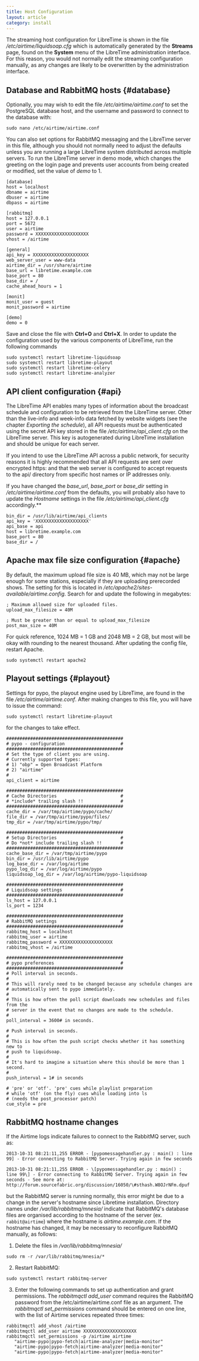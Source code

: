 ```yaml
---
title: Host Configuration
layout: article
category: install
---
```


The streaming host configuration for LibreTime is shown in the file _/etc/airtime/liquidsoap.cfg_ which is automatically generated by the **Streams** page, found on the **System** menu of the LibreTime administration interface. For this reason, you would not normally edit the streaming configuration manually, as any changes are likely to be overwritten by the administration interface.

## Database and RabbitMQ hosts {#database}

Optionally, you may wish to edit the file _/etc/airtime/airtime.conf_ to set the PostgreSQL database host, and the username and password to connect to the database with:

    sudo nano /etc/airtime/airtime.conf

You can also set options for RabbitMQ messaging and the LibreTime server in this file, although you should not normally need to adjust the defaults unless you are running a large LibreTime system distributed across multiple servers. To run the LibreTime server in demo mode, which changes the greeting on the login page and prevents user accounts from being created or modified, set the value of _demo_ to 1.

    [database]
    host = localhost
    dbname = airtime
    dbuser = airtime
    dbpass = airtime

    [rabbitmq]
    host = 127.0.0.1
    port = 5672
    user = airtime
    password = XXXXXXXXXXXXXXXXXXXX
    vhost = /airtime

    [general]
    api_key = XXXXXXXXXXXXXXXXXXXXX
    web_server_user = www-data
    airtime_dir = /usr/share/airtime
    base_url = libretime.example.com
    base_port = 80
    base_dir = /
    cache_ahead_hours = 1

    [monit]
    monit_user = guest
    monit_password = airtime

    [demo]
    demo = 0

Save and close the file with **Ctrl+O** and **Ctrl+X**. In order to update the configuration
used by the various components of LibreTime, run the following commands

    sudo systemctl restart libretime-liquidsoap
    sudo systemctl restart libretime-playout
    sudo systemctl restart libretime-celery
    sudo systemctl restart libretime-analyzer

## API client configuration {#api}

The LibreTime API enables many types of information about the broadcast schedule and configuration to be retrieved from the LibreTime server. Other than the live-info and week-info data fetched by website widgets (see the chapter _Exporting the schedule_), all API requests must be authenticated using the secret API key stored in the file _/etc/airtime/api_client.cfg_ on the LibreTime server. This key is autogenerated during LibreTime installation and should be unique for each server.

If you intend to use the LibreTime API across a public network, for security reasons it is highly recommended that all API requests are sent over encrypted https: and that the web server is configured to accept requests to the api/ directory from specific host names or IP addresses only.

If you have changed the _base_url_, _base_port_ or _base_dir_ setting in _/etc/airtime/airtime.conf_ from the defaults, you will probably also have to update the _Hostname_ settings in the file _/etc/airtime/api_client.cfg_ accordingly.\*\*

    bin_dir = /usr/lib/airtime/api_clients
    api_key = 'XXXXXXXXXXXXXXXXXXXX'
    api_base = api
    host = libretime.example.com
    base_port = 80
    base_dir = /

## Apache max file size configuration {#apache}

By default, the maximum upload file size is 40 MB, which may not be large enough for some stations, especially if they are uploading prerecorded shows. The setting for this is located in _/etc/apache2/sites-available/airtime.config_. Search for and update the following in megabytes:

```
; Maximum allowed size for uploaded files.
upload_max_filesize = 40M

; Must be greater than or equal to upload_max_filesize
post_max_size = 40M
```

For quick reference, 1024 MB = 1 GB and 2048 MB = 2 GB, but most will be okay with rounding to the nearest thousand. After updating the config file, restart Apache.

```
sudo systemctl restart apache2
```

## Playout settings {#playout}

Settings for pypo, the playout engine used by LibreTime, are found in the file _/etc/airtime/airtime.conf_. After making changes to this file, you will have to issue the command:

    sudo systemctl restart libretime-playout

for the changes to take effect.

    ############################################
    # pypo - configuration                     #
    ############################################
    # Set the type of client you are using.
    # Currently supported types:
    # 1) "obp" = Open Broadcast Platform
    # 2) "airtime"
    #
    api_client = airtime

    ############################################
    # Cache Directories                        #
    # *include* trailing slash !!              #
    ############################################
    cache_dir = /var/tmp/airtime/pypo/cache/
    file_dir = /var/tmp/airtime/pypo/files/
    tmp_dir = /var/tmp/airtime/pypo/tmp/

    ############################################
    # Setup Directories                        #
    # Do *not* include trailing slash !!       #
    ############################################
    cache_base_dir = /var/tmp/airtime/pypo
    bin_dir = /usr/lib/airtime/pypo
    log_base_dir = /var/log/airtime
    pypo_log_dir = /var/log/airtime/pypo
    liquidsoap_log_dir = /var/log/airtime/pypo-liquidsoap

    ############################################
    # Liquidsoap settings                      #
    ############################################
    ls_host = 127.0.0.1
    ls_port = 1234

    ############################################
    # RabbitMQ settings                        #
    ############################################
    rabbitmq_host = localhost
    rabbitmq_user = airtime
    rabbitmq_password = XXXXXXXXXXXXXXXXXXXX
    rabbitmq_vhost = /airtime

    ############################################
    # pypo preferences                         #
    ############################################
    # Poll interval in seconds.
    #
    # This will rarely need to be changed because any schedule changes are
    # automatically sent to pypo immediately.
    #
    # This is how often the poll script downloads new schedules and files from the
    # server in the event that no changes are made to the schedule.
    #
    poll_interval = 3600# in seconds.

    # Push interval in seconds.
    #
    # This is how often the push script checks whether it has something new to
    # push to liquidsoap.
    #
    # It's hard to imagine a situation where this should be more than 1 second.
    #
    push_interval = 1# in seconds

    # 'pre' or 'otf'. 'pre' cues while playlist preparation
    # while 'otf' (on the fly) cues while loading into ls
    # (needs the post_processor patch)
    cue_style = pre

## RabbitMQ hostname changes

If the Airtime logs indicate failures to connect to the RabbitMQ server, such as:

```
2013-10-31 08:21:11,255 ERROR - [pypomessagehandler.py : main() : line
99] - Error connecting to RabbitMQ Server. Trying again in few seconds

2013-10-31 08:21:11,255 ERROR - \[pypomessagehandler.py : main() : line 99\] - Error connecting to RabbitMQ Server. Trying again in few seconds - See more at: http://forum.sourcefabric.org/discussion/16050/\#sthash.W8OJrNFm.dpuf
```

but the RabbitMQ server is running normally, this error might be due to a change in the server's hostname since Libretime installation. Directory names under _/var/lib/rabbitmq/mnesia/_ indicate that RabbitMQ's database files are organised according to the hostname of the server (ex. `rabbit@airtime`) where the hostname is _airtime.example.com_. If the hostname has changed, it may be necessary to reconfigure RabbitMQ manually, as follows:

1. Delete the files in _/var/lib/rabbitmq/mnesia/_

```
sudo rm -r /var/lib/rabbitmq/mnesia/*
```

2. Restart RabbitMQ:

```
sudo systemctl restart rabbitmq-server
```

3. Enter the following commands to set up authentication and grant permissions. The _rabbitmqctl add_user_ command requires the RabbitMQ password from the /etc/airtime/airtime.conf file as an argument. The _rabbitmqctl set_permissions_ command should be entered on one line, with the list of Airtime services repeated three times:

```
rabbitmqctl add_vhost /airtime
rabbitmqctl add_user airtime XXXXXXXXXXXXXXXXXXXX
rabbitmqctl set_permissions -p /airtime airtime
   "airtime-pypo|pypo-fetch|airtime-analyzer|media-monitor"
   "airtime-pypo|pypo-fetch|airtime-analyzer|media-monitor"
   "airtime-pypo|pypo-fetch|airtime-analyzer|media-monitor"
```

